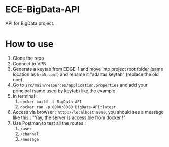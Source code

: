# ECE-BigData-API
API for BigData project.

# How to use
1. Clone the repo
2. Connect to VPN
3. Generate a keytab from EDGE-1 and move into project root folder (same location as `krb5.conf`) and rename it "adaltas.keytab" (replace the old one)
4. Go to `src/main/resources/application.properties` and add your principal (same used by keytab) like the example
5. In terminal : 
   1. `docker build -t BigData-API`
   2. `docker run -p 8080:8080 BigData-API:latest`
6. Access via browser : `http://localhost:8080`, you should see a message like this : "Yay, the server is accessible from docker !"
7. Use Postman to test all the routes :
   1. `/user`
   2. `/channel`
   3. `/message`